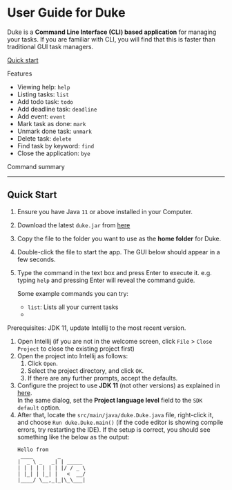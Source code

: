 # User Guide for Duke

Duke is a **Command Line Interface (CLI) based application** for managing your tasks. If you are familiar with CLI, 
you will find that this is faster than traditional GUI task managers.

[Quick start](##quick-start)

Features
- Viewing help: `help`
- Listing tasks: `list`
- Add todo task: `todo`
- Add deadline task: `deadline`
- Add event: `event`
- Mark task as done: `mark`
- Unmark done task: `unmark`
- Delete task: `delete`
- Find task by keyword: `find`
- Close the application: `bye`

Command summary

---

## Quick Start


1. Ensure you have Java `11` or above installed in your Computer.
2. Download the latest `duke.jar` from [here](https://github.com/Bacon-Strips/ip/releases)
3. Copy the file to the folder you want to use as the __home folder__ for Duke.
4. Double-click the file to start the app. The GUI below should appear in a few seconds. 

5. Type the command in the text box and press Enter to execute it. e.g. typing `help` and pressing Enter will reveal the command guide. 
   
   Some example commands you can try:
   - `list`: Lists all your current tasks
   - 

Prerequisites: JDK 11, update Intellij to the most recent version.

1. Open Intellij (if you are not in the welcome screen, click `File` > `Close Project` to close the existing project first)
1. Open the project into Intellij as follows:
   1. Click `Open`.
   1. Select the project directory, and click `OK`.
   1. If there are any further prompts, accept the defaults.
1. Configure the project to use **JDK 11** (not other versions) as explained in [here](https://www.jetbrains.com/help/idea/sdk.html#set-up-jdk).<br>
   In the same dialog, set the **Project language level** field to the `SDK default` option.
3. After that, locate the `src/main/java/duke.Duke.java` file, right-click it, and choose `Run duke.Duke.main()` (if the code editor is showing compile errors, try restarting the IDE). If the setup is correct, you should see something like the below as the output:
   ```
   Hello from
    ____        _        
   |  _ \ _   _| | _____ 
   | | | | | | | |/ / _ \
   | |_| | |_| |   <  __/
   |____/ \__,_|_|\_\___|
   ```
